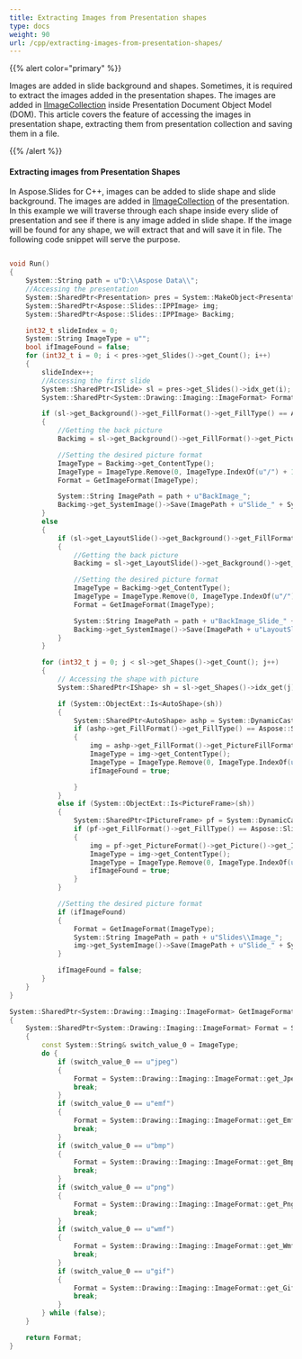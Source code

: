 ```yaml
---
title: Extracting Images from Presentation shapes
type: docs
weight: 90
url: /cpp/extracting-images-from-presentation-shapes/
---
```


{{% alert color="primary" %}} 

Images are added in slide background and shapes. Sometimes, it is required to extract the images added in the presentation shapes. The images are added in [IImageCollection](https://apireference.aspose.com/slides/cpp/class/aspose.slides.i_image_collection) inside Presentation Document Object Model (DOM). This article covers the feature of accessing the images in presentation shape, extracting them from presentation collection and saving them in a file.

{{% /alert %}} 
#### **Extracting images from Presentation Shapes**
In Aspose.Slides for C++, images can be added to slide shape and slide background. The images are added in [IImageCollection](https://apireference.aspose.com/slides/cpp/class/aspose.slides.i_image_collection) of the presentation. In this example we will traverse through each shape inside every slide of presentation and see if there is any image added in slide shape. If the image will be found for any shape, we will extract that and will save it in file. The following code snippet will serve the purpose.

``` cpp

void Run()
{
    System::String path = u"D:\\Aspose Data\\";
    //Accessing the presentation
    System::SharedPtr<Presentation> pres = System::MakeObject<Presentation>(path + u"ExtractImages.pptx");
    System::SharedPtr<Aspose::Slides::IPPImage> img;
    System::SharedPtr<Aspose::Slides::IPPImage> Backimg;

    int32_t slideIndex = 0;
    System::String ImageType = u"";
    bool ifImageFound = false;
    for (int32_t i = 0; i < pres->get_Slides()->get_Count(); i++)
    {
        slideIndex++;
        //Accessing the first slide
        System::SharedPtr<ISlide> sl = pres->get_Slides()->idx_get(i);
        System::SharedPtr<System::Drawing::Imaging::ImageFormat> Format = System::Drawing::Imaging::ImageFormat::get_Jpeg();

        if (sl->get_Background()->get_FillFormat()->get_FillType() == Aspose::Slides::FillType::Picture)
        {
            //Getting the back picture  
            Backimg = sl->get_Background()->get_FillFormat()->get_PictureFillFormat()->get_Picture()->get_Image();

            //Setting the desired picture format
            ImageType = Backimg->get_ContentType();
            ImageType = ImageType.Remove(0, ImageType.IndexOf(u"/") + 1);
            Format = GetImageFormat(ImageType);

            System::String ImagePath = path + u"BackImage_";
            Backimg->get_SystemImage()->Save(ImagePath + u"Slide_" + System::Convert::ToString(slideIndex) + u"." + ImageType, Format);
        }
        else
        {
            if (sl->get_LayoutSlide()->get_Background()->get_FillFormat()->get_FillType() == Aspose::Slides::FillType::Picture)
            {
                //Getting the back picture  
                Backimg = sl->get_LayoutSlide()->get_Background()->get_FillFormat()->get_PictureFillFormat()->get_Picture()->get_Image();

                //Setting the desired picture format 
                ImageType = Backimg->get_ContentType();
                ImageType = ImageType.Remove(0, ImageType.IndexOf(u"/") + 1);
                Format = GetImageFormat(ImageType);

                System::String ImagePath = path + u"BackImage_Slide_" + i;
                Backimg->get_SystemImage()->Save(ImagePath + u"LayoutSlide_" + System::Convert::ToString(slideIndex) + u"." + ImageType, Format);
            }
        }

        for (int32_t j = 0; j < sl->get_Shapes()->get_Count(); j++)
        {
            // Accessing the shape with picture
            System::SharedPtr<IShape> sh = sl->get_Shapes()->idx_get(j);

            if (System::ObjectExt::Is<AutoShape>(sh))
            {
                System::SharedPtr<AutoShape> ashp = System::DynamicCast<Aspose::Slides::AutoShape>(sh);
                if (ashp->get_FillFormat()->get_FillType() == Aspose::Slides::FillType::Picture)
                {
                    img = ashp->get_FillFormat()->get_PictureFillFormat()->get_Picture()->get_Image();
                    ImageType = img->get_ContentType();
                    ImageType = ImageType.Remove(0, ImageType.IndexOf(u"/") + 1);
                    ifImageFound = true;

                }
            }
            else if (System::ObjectExt::Is<PictureFrame>(sh))
            {
                System::SharedPtr<IPictureFrame> pf = System::DynamicCast<Aspose::Slides::IPictureFrame>(sh);
                if (pf->get_FillFormat()->get_FillType() == Aspose::Slides::FillType::Picture)
                {
                    img = pf->get_PictureFormat()->get_Picture()->get_Image();
                    ImageType = img->get_ContentType();
                    ImageType = ImageType.Remove(0, ImageType.IndexOf(u"/") + 1);
                    ifImageFound = true;
                }
            }

            //Setting the desired picture format
            if (ifImageFound)
            {
                Format = GetImageFormat(ImageType);
                System::String ImagePath = path + u"Slides\\Image_";
                img->get_SystemImage()->Save(ImagePath + u"Slide_" + System::Convert::ToString(slideIndex) + u"_Shape_" + System::Convert::ToString(j) + u"." + ImageType, Format);
            }

            ifImageFound = false;
        }
    }
}

System::SharedPtr<System::Drawing::Imaging::ImageFormat> GetImageFormat(System::String ImageType)
{
    System::SharedPtr<System::Drawing::Imaging::ImageFormat> Format = System::Drawing::Imaging::ImageFormat::get_Jpeg();
    {
        const System::String& switch_value_0 = ImageType;
        do {
            if (switch_value_0 == u"jpeg")
            {
                Format = System::Drawing::Imaging::ImageFormat::get_Jpeg();
                break;
            }
            if (switch_value_0 == u"emf")
            {
                Format = System::Drawing::Imaging::ImageFormat::get_Emf();
                break;
            }
            if (switch_value_0 == u"bmp")
            {
                Format = System::Drawing::Imaging::ImageFormat::get_Bmp();
                break;
            }
            if (switch_value_0 == u"png")
            {
                Format = System::Drawing::Imaging::ImageFormat::get_Png();
                break;
            }
            if (switch_value_0 == u"wmf")
            {
                Format = System::Drawing::Imaging::ImageFormat::get_Wmf();
                break;
            }
            if (switch_value_0 == u"gif")
            {
                Format = System::Drawing::Imaging::ImageFormat::get_Gif();
                break;
            }
        } while (false);
    }

    return Format;
}

```






